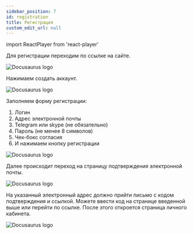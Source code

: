 ```yaml
---
sidebar_position: 7
id: registration
title: Регистрация
custom_edit_url: null
---
```

import ReactPlayer from 'react-player'

Для регистрации переходим по ссылке на сайте.

![Docusaurus logo](/img/1-app/1-registration/eng/registration-1.png)

Нажимаем создать аккаунт.

![Docusaurus logo](/img/1-app/1-registration/eng/registration-2.png)

Заполняем форму регистрации:
1. Логин
2. Адрес электронной почты
3. Telegram или skype (не обязательно)
4. Пароль (не менее 8 символов)
5. Чек-бокс согласия
6. И нажимаем кнопку регистрации

![Docusaurus logo](/img/1-app/1-registration/eng/registration-3.png)

Далее происходит переход на страницу подтверждения электронной почты.

![Docusaurus logo](/img/1-app/1-registration/eng/registration-4.png)

На указанный электронный адрес должно прийти письмо с кодом подтверждения и ссылкой. Можете ввести код на странице введенной выше или перейти по ссылке.
После этого откроется страница личного кабинета.

![Docusaurus logo](/img/1-app/1-registration/eng/registration-5.png)